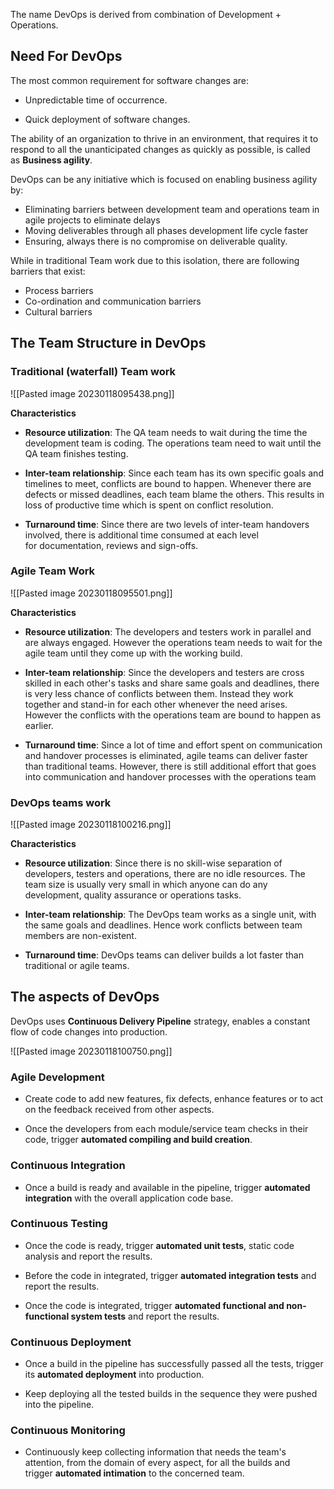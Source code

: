 
The name DevOps is derived from combination of Development + Operations.

## Need For DevOps

The most common requirement for software changes are:

-   Unpredictable time of occurrence.
    
-   Quick deployment of software changes.

The ability of an organization to thrive in an environment, that requires it to respond to all the unanticipated changes as quickly as possible, is called as **Business agility**.

DevOps can be any initiative which is focused on enabling business agility by:

-   Eliminating barriers between development team and operations team in agile projects to eliminate delays
-   Moving deliverables through all phases development life cycle faster
-   Ensuring, always there is no compromise on deliverable quality.

While in traditional Team work due to this isolation, there are following barriers that exist:
- Process barriers 
- Co-ordination and communication barriers
- Cultural barriers

## The Team Structure in DevOps

### Traditional (waterfall) Team work

![[Pasted image 20230118095438.png]]

**Characteristics**

-   **Resource utilization**: The QA team needs to wait during the time the development team is coding. The operations team need to wait until the QA team finishes testing.
    
-   **Inter-team relationship**: Since each team has its own specific goals and timelines to meet, conflicts are bound to happen. Whenever there are defects or missed deadlines, each team blame the others. This results in loss of productive time which is spent on conflict resolution.
    
-   **Turnaround time**: Since there are two levels of inter-team handovers involved, there is additional time consumed at each level for documentation, reviews and sign-offs.


### Agile Team Work
![[Pasted image 20230118095501.png]]

**Characteristics**

-   **Resource utilization**: The developers and testers work in parallel and are always engaged. However the operations team needs to wait for the agile team until they come up with the working build. 
    
-   **Inter-team relationship**: Since the developers and testers are cross skilled in each other's tasks and share same goals and deadlines, there is very less chance of conflicts between them. Instead they work together and stand-in for each other whenever the need arises. However the conflicts with the operations team are bound to happen as earlier.
    
-   **Turnaround time**: Since a lot of time and effort spent on communication and handover processes is eliminated, agile teams can deliver faster than traditional teams. However, there is still additional effort that goes into communication and handover processes with the operations team

### DevOps teams work

![[Pasted image 20230118100216.png]]

**Characteristics**

-   **Resource utilization**: Since there is no skill-wise separation of developers, testers and operations, there are no idle resources. The team size is usually very small in which anyone can do any development, quality assurance or operations tasks.
    
-   **Inter-team relationship**: The DevOps team works as a single unit, with the same goals and deadlines. Hence work conflicts between team members are non-existent.
    
-   **Turnaround time**: DevOps teams can deliver builds a lot faster than traditional or agile teams.

## The aspects of DevOps

DevOps uses **Continuous Delivery Pipeline** strategy, enables a constant flow of code changes into production.

![[Pasted image 20230118100750.png]]

### Agile Development

-   Create code to add new features, fix defects, enhance features or to act on the feedback received from other aspects.
    
-   Once the developers from each module/service team checks in their code, trigger **automated compiling and build creation**.
    

### Continuous Integration

-   Once a build is ready and available in the pipeline, trigger **automated integration** with the overall application code base.
    

### Continuous Testing

-   Once the code is ready, trigger **automated unit tests**, static code analysis and report the results.
    
-   Before the code in integrated, trigger **automated integration tests** and report the results.
    
-   Once the code is integrated, trigger **automated functional and non-functional system tests** and report the results.
    

### Continuous Deployment

-   Once a build in the pipeline has successfully passed all the tests, trigger its **automated deployment** into production. 
    
-   Keep deploying all the tested builds in the sequence they were pushed into the pipeline.
    

### Continuous Monitoring

-   Continuously keep collecting information that needs the team's attention, from the domain of every aspect, for all the builds and trigger **automated intimation** to the concerned team.


